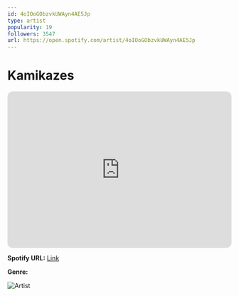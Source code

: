 ```yaml
---
id: 4oIOoGObzvkUWAyn4AE5Jp
type: artist
popularity: 19
followers: 3547
url: https://open.spotify.com/artist/4oIOoGObzvkUWAyn4AE5Jp
---
```

# Kamikazes

<iframe style="border-radius:12px" src="https://open.spotify.com/embed/artist/4oIOoGObzvkUWAyn4AE5Jp" width="100%" height="352" frameBorder="0" allowfullscreen="" allow="autoplay; clipboard-write; encrypted-media; fullscreen; picture-in-picture" loading="lazy"></iframe>

**Spotify URL:** [Link](https://open.spotify.com/artist/4oIOoGObzvkUWAyn4AE5Jp)

**Genre:** 

![Artist](https://i.scdn.co/image/ab6761610000e5eb026ed44323ae7ccde5d40bb3)
